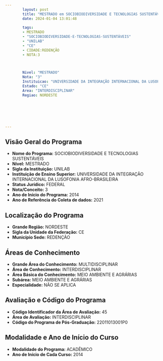 ```yaml
---
        layout: post
        title: "MESTRADO em SOCIOBIODIVERSIDADE E TECNOLOGIAS SUSTENTÁVEIS na UNILAB  "
        date: 2024-01-04 13:01:48
     
        tags:
        - MESTRADO
        - "SOCIOBIODIVERSIDADE-E-TECNOLOGIAS-SUSTENTÁVEIS"
        - "UNILAB"
        - "CE"
        - CIDADE:REDENÇÃO
        - NOTA:3
        
       

        Nivel: "MESTRADO"
        Nota: "3"
        Instituicao: "UNIVERSIDADE DA INTEGRAÇÃO INTERNACIONAL DA LUSOFONIA AFRO-BRASILEIRA"
        Estado: "CE"
        Area: "INTERDISCIPLINAR"
        Regiao: NORDESTE
        
        
        
        
        
        
---
```

## Visão Geral do Programa
- **Nome do Programa:** SOCIOBIODIVERSIDADE E TECNOLOGIAS SUSTENTÁVEIS
- **Nível:** MESTRADO
- **Sigla da Instituição:** UNILAB
- **Instituição de Ensino Superior:** UNIVERSIDADE DA INTEGRAÇÃO INTERNACIONAL DA LUSOFONIA AFRO-BRASILEIRA
- **Status Jurídico:** FEDERAL
- **Nota/Conceito:** 3
- **Ano de Início do Programa:** 2014
- **Ano de Referência do Coleta de dados:** 2021

## Localização do Programa
- **Grande Região:** NORDESTE
- **Sigla da Unidade da Federação:** CE
- **Município Sede:** REDENÇÃO

## Áreas de Conhecimento
- **Grande Área do Conhecimento:** MULTIDISCIPLINAR
- **Área de Conhecimento:** INTERDISCIPLINAR
- **Área Básica do Conhecimento:** MEIO AMBIENTE E AGRÁRIAS
- **Subárea:** MEIO AMBIENTE E AGRÁRIAS
- **Especialidade:** NÃO SE APLICA

## Avaliação e Código do Programa
- **Código Identificador da Área de Avaliação:** 45
- **Área de Avaliação:** INTERDISCIPLINAR
- **Código do Programa de Pós-Graduação:** 22011013001P0


## Modalidade e Ano de Início do Curso
- **Modalidade do Programa:** ACADÊMICO
- **Ano de Início de Cada Curso:** 2014
